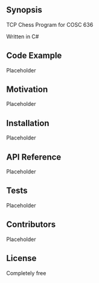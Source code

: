 ## Synopsis

TCP Chess Program for COSC 636 

Written in C#

## Code Example

Placeholder

## Motivation

Placeholder

## Installation

Placeholder

## API Reference

Placeholder

## Tests

Placeholder

## Contributors

Placeholder

## License

Completely free